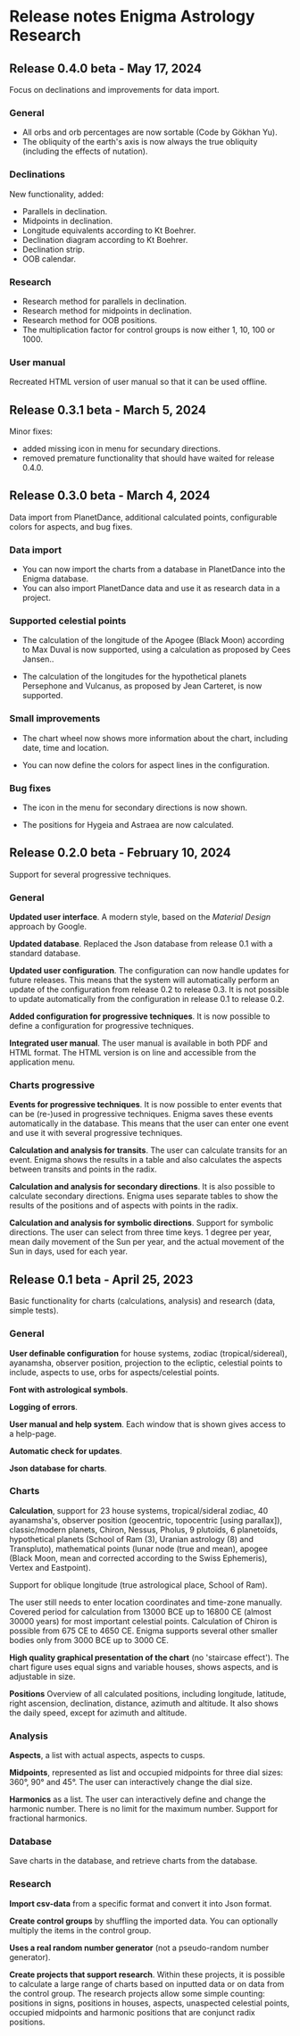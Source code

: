 # Release notes Enigma Astrology Research



## Release 0.4.0 beta - May 17, 2024

Focus on declinations and improvements for data import.

### General

- All orbs and orb percentages are now sortable (Code by Gökhan Yu).
- The obliquity of the earth's axis is now always the true obliquity (including the effects of nutation).

### Declinations

New functionality, added:

- Parallels in declination.
- Midpoints in declination.
- Longitude equivalents according to Kt Boehrer.
- Declination diagram according to Kt Boehrer.
- Declination strip.
- OOB calendar.

### Research

- Research method for parallels in declination.
- Research method for midpoints in declination.
- Research method for OOB positions.
- The multiplication factor for control groups is now either 1, 10, 100 or 1000.

### User manual

Recreated HTML version of user manual so that it can be used offline.





## Release 0.3.1 beta - March 5, 2024

Minor fixes: 

- added missing icon in menu for secundary directions.
- removed premature functionality that should have waited for release 0.4.0.

## Release 0.3.0 beta - March 4, 2024

Data import from PlanetDance, additional calculated points, configurable colors for aspects, and bug fixes.

### Data import

- You can now import the charts from a database in PlanetDance into the Enigma database.
- You can also import PlanetDance data and use it as research data in a project.

### Supported celestial points

- The calculation of the longitude of the Apogee (Black Moon) according to Max Duval is now supported, using a calculation as proposed by Cees Jansen..

- The calculation of the longitudes for the hypothetical planets Persephone and Vulcanus, as proposed by Jean Carteret, is now supported.


### Small improvements

- The chart wheel now shows more information about the chart, including date, time and location.

- You can now define the colors for aspect lines in the configuration.

### Bug fixes

- The icon in the menu for secondary directions is now shown.

- The positions for Hygeia and Astraea are now calculated.






## Release 0.2.0 beta - February 10, 2024

Support for several progressive techniques.

### General

**Updated user interface**. A modern style, based on the _Material Design_ approach by Google.

**Updated database**. Replaced the Json database from release 0.1 with a standard database.

**Updated user configuration**. The configuration can now handle updates for future releases. 
This means that the system will automatically perform an update of the configuration from release 0.2 to release 0.3. 
It is not possible to update automatically from the configuration in release 0.1 to release 0.2.

**Added configuration for progressive techniques**. It is now possible to define a configuration for progressive techniques. 

**Integrated user manual**. The user manual is available in both PDF and HTML format. The HTML version is on line and accessible from the application menu.



### Charts progressive

**Events for progressive techniques**. It is now possible to enter events that can be (re-)used in progressive techniques. Enigma saves these events automatically in the database. This means that the user can enter one event and use it with several progressive techniques.

**Calculation and analysis for transits**. The user can calculate transits for an event. 
Enigma shows the results in a table and also calculates the aspects between transits and points in the radix.

**Calculation and analysis for secondary directions**. It is also possible to calculate secondary directions.
Enigma uses separate tables to show the results of the positions and of aspects with points in the radix.

**Calculation and analysis for symbolic directions**. Support for symbolic directions. The user can select from three time keys. 
1 degree per year, mean daily movement of the Sun per year, and the actual movement of the Sun in days, used for each year.






## Release 0.1 beta - April 25, 2023 
Basic functionality for charts (calculations, analysis) and research (data, simple tests).

### General
**User definable configuration** for house systems, zodiac (tropical/sidereal), ayanamsha, observer position, projection 
to the ecliptic, celestial points to include, aspects to use, orbs for aspects/celestial points.

**Font with astrological symbols**.

**Logging of errors**.

**User manual and help system**. Each window that is shown gives access to a help-page.

**Automatic check for updates**.

**Json database for charts**.

### Charts
**Calculation**, support for 23 house systems, tropical/sideral zodiac, 40 ayanamsha's, observer position (geocentric, 
topocentric [using parallax]), classic/modern planets, Chiron, Nessus, Pholus, 9 plutoïds, 6 planetoïds, hypothetical 
planets (School of Ram (3), Uranian astrology (8) and Transpluto), mathematical points (lunar node (true and mean), 
apogee (Black Moon, mean and corrected according to the Swiss Ephemeris), Vertex and Eastpoint). 

Support for oblique longitude (true astrological place, School of Ram). 

The user still needs to enter location coordinates and time-zone manually.
Covered period for calculation from 13000 BCE up to 16800 CE (almost 30000 years) for most important celestial points. Calculation of Chiron is possible from 675 CE to 4650 CE. Enigma supports several other smaller bodies only from 3000 BCE up to 3000 CE.

**High quality graphical presentation of the chart** (no 'staircase effect'). 
The chart figure uses equal signs and variable houses, shows aspects, and is adjustable in size.

**Positions**
Overview of all calculated positions, including longitude, latitude, right ascension, declination, distance, azimuth 
and altitude. It also shows the daily speed, except for azimuth and altitude.


### Analysis
**Aspects**, a list with actual aspects, aspects to cusps.

**Midpoints**, represented as list and occupied midpoints for three dial sizes: 360°, 90° and 45°. 
The user can interactively change the dial size. 

**Harmonics** as a list. The user can interactively define and change the harmonic number. 
There is no limit for the maximum number. Support for fractional harmonics.

### Database

Save charts in the database, and retrieve charts from the database.

### Research

**Import csv-data** from a specific format and convert it into Json format.

**Create control groups** by shuffling the imported data. You can optionally multiply the items in the control group.

**Uses a real random number generator** (not a pseudo-random number generator).

**Create projects that support research**. Within these projects, it is possible to calculate a large range of charts 
based on inputted data or on data from the control group. 
The research projects allow some simple counting: positions in signs, positions in houses, aspects, unaspected celestial 
points, occupied midpoints and harmonic positions that are conjunct radix positions.

  